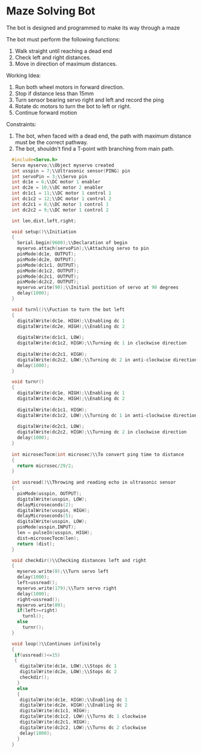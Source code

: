 # Maze Solving Bot
The bot is designed and programmed to make its way through a maze

The bot must perform the following functions:
1) Walk straight until reaching a dead end
2) Check left and right distances.
3) Move in direction of maximum distances.

Working Idea:
1) Run both wheel motors in forward direction.
2) Stop if distance less than 15mm
3) Turn sensor bearing servo right and left and record the ping
4) Rotate dc motors to turn the bot to left or right.
5) Continue forward motion

Constraints:
1) The bot, when faced with a dead end, the path with maximum distance must be the correct pathway.
2) The bot, shouldn't find a T-point with branching from main path.

```C
  #include<Servo.h>
  Servo myservo;\\Object myservo created
  int usspin = 7;\\Ultrasonic sensor(PING) pin
  int servoPin = 3;\\Servo pin
  int dc1e = 6;\\DC motor 1 enabler
  int dc2e = 10;\\DC motor 2 enabler
  int dc1c1 = 11;\\DC motor 1 control 1
  int dc1c2 = 12;\\DC motor 1 control 2
  int dc2c1 = 8;\\DC motor 1 control 1
  int dc2c2 = 9;\\DC motor 1 control 2

  int len,dist,left,right;

  void setup()\\Initiation
  {
    Serial.begin(9600);\\Declaration of begin
    myservo.attach(servoPin);\\Attaching servo to pin
    pinMode(dc1e, OUTPUT);
    pinMode(dc2e, OUTPUT);
    pinMode(dc1c1, OUTPUT);
    pinMode(dc1c2, OUTPUT);
    pinMode(dc2c1, OUTPUT);
    pinMode(dc2c2, OUTPUT);
    myservo.write(90);\\Initial postition of servo at 90 degrees
    delay(1000);
  }

  void turnl()\\Fuction to turn the bot left
  {
    digitalWrite(dc1e, HIGH);\\Enabling dc 1
    digitalWrite(dc2e, HIGH);\\Enabling dc 2
    
    digitalWrite(dc1c1, LOW);
    digitalWrite(dc1c2, HIGH);\\Turning dc 1 in clockwise direction
    
    digitalWrite(dc2c1, HIGH);
    digitalWrite(dc2c2, LOW);\\Turning dc 2 in anti-clockwise direction
    delay(1000);
  }

  void turnr()
  {
    digitalWrite(dc1e, HIGH);\\Enabling dc 1
    digitalWrite(dc2e, HIGH);\\Enabling dc 2
    
    digitalWrite(dc1c1, HIGH);
    digitalWrite(dc1c2, LOW);\\Turning dc 1 in anti-clockwise direction
    
    digitalWrite(dc2c1, LOW);
    digitalWrite(dc2c2, HIGH);\\Turning dc 2 in clockwise direction
    delay(1000);
  }
  
  int microsecTocm(int microsec)\\To convert ping time to distance
  {
    return microsec/29/2;
  }
  
  int ussread()\\Throwing and reading echo in ultrasonic sensor 
  {
    pinMode(usspin, OUTPUT);
    digitalWrite(usspin, LOW);
    delayMicroseconds(2);
    digitalWrite(usspin, HIGH);
    delayMicroseconds(5);
    digitalWrite(usspin, LOW);
    pinMode(usspin,INPUT);
    len = pulseIn(usspin, HIGH);
    dist=microsecTocm(len);
    return (dist);
  }

  void checkdir()\\Checking distances left and right
  {
    myservo.write(0);\\Turn servo left
    delay(1000);
    left=ussread();
    myservo.write(179);\\Turn servo right
    delay(1000);
    right=ussread();
    myservo.write(89);
    if(left>=right)
      turnl();
    else
      turnr();
  }

  void loop()\\Continues infinitely
  {
   if(ussread()<=15)
   {
     digitalWrite(dc1e, LOW);\\Stops dc 1
     digitalWrite(dc2e, LOW);\\Stops dc 2
     checkdir();
    }
    else
    {
     digitalWrite(dc1e, HIGH);\\Enabling dc 1
     digitalWrite(dc2e, HIGH);\\Enabling dc 2
     digitalWrite(dc1c1, HIGH);
     digitalWrite(dc1c2, LOW);\\Turns dc 1 clockwise
     digitalWrite(dc2c1, HIGH);
     digitalWrite(dc2c2, LOW);\\Turns dc 2 clockwise
     delay(1000);
    }
  }
```
